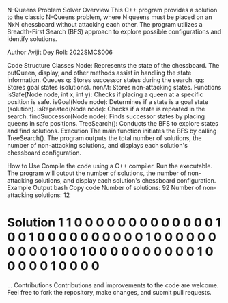 N-Queens Problem Solver
Overview
This C++ program provides a solution to the classic N-Queens problem, where N queens must be placed on an NxN chessboard without attacking each other. The program utilizes a Breadth-First Search (BFS) approach to explore possible configurations and identify solutions.

Author
Avijit Dey
Roll: 2022SMCS006

Code Structure
Classes
Node: Represents the state of the chessboard. The putQueen, display, and other methods assist in handling the state information.
Queues
q: Stores successor states during the search.
gq: Stores goal states (solutions).
nonAt: Stores non-attacking states.
Functions
isSafe(Node node, int x, int y): Checks if placing a queen at a specific position is safe.
isGoal(Node node): Determines if a state is a goal state (solution).
isRepeated(Node node): Checks if a state is repeated in the search.
findSuccessor(Node node): Finds successor states by placing queens in safe positions.
TreeSearch(): Conducts the BFS to explore states and find solutions.
Execution
The main function initiates the BFS by calling TreeSearch(). The program outputs the total number of solutions, the number of non-attacking solutions, and displays each solution's chessboard configuration.

How to Use
Compile the code using a C++ compiler.
Run the executable.
The program will output the number of solutions, the number of non-attacking solutions, and display each solution's chessboard configuration.
Example Output
bash
Copy code
Number of solutions: 92
Number of non-attacking solutions: 12

Solution 1
1 0 0 0 0 0 0 0 
0 0 0 0 0 0 1 0 
0 1 0 0 0 0 0 0 
0 0 0 0 1 0 0 0 
0 0 0 0 0 0 0 1 
0 0 1 0 0 0 0 0 
0 0 0 0 0 1 0 0 
0 0 0 1 0 0 0 0 
====================

...
Contributions
Contributions and improvements to the code are welcome. Feel free to fork the repository, make changes, and submit pull requests.

